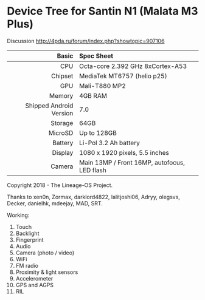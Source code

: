 Device Tree for Santin N1 (Malata M3 Plus)
===========================================

Discussion http://4pda.ru/forum/index.php?showtopic=907106

Basic   | Spec Sheet
-------:|:-------------------------
CPU     | Octa-core 2.392 GHz 8xCortex-A53
Chipset | MediaTek MT6757 (helio p25)
GPU     | Mali-T880 MP2
Memory  | 4GB RAM
Shipped Android Version | 7.0
Storage | 64GB
MicroSD | Up to 128GB
Battery | Li-Pol 3.2 Ah battery
Display | 1080 x 1920 pixels, 5.5 inches
Camera  | Main 13MP / Front 16MP, autofocus, LED flash

Copyright 2018 - The Lineage-OS Project.

Thanks to xen0n, Zormax, darklord4822, lalitjoshi06, Adryy, olegsvs, Decker, danielhk, mdeejay, MAD, SRT.


Working:
1. Touch
2. Backlight
3. Fingerprint
4. Audio
5. Camera (photo / video)
6. WiFi
7. FM radio
8. Proximity & light sensors
9. Accelerometer
10. GPS and AGPS
11. RIL
